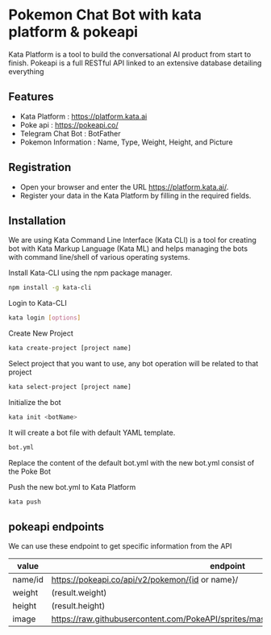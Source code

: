 # Pokemon Chat Bot with kata platform & pokeapi

Kata Platform is a tool to build the conversational AI product from start to finish.
Pokeapi is a full RESTful API linked to an extensive database detailing everything

## Features

- Kata Platform : https://platform.kata.ai
- Poke api : https://pokeapi.co/
- Telegram Chat Bot : BotFather
- Pokemon Information : Name, Type, Weight, Height, and Picture

## Registration
- Open your browser and enter the URL https://platform.kata.ai/.
- Register your data in the Kata Platform by filling in the required fields.

## Installation

We are using Kata Command Line Interface (Kata CLI) is a tool for creating bot with Kata Markup Language (Kata ML) and helps managing the bots with command line/shell of various operating systems.

Install Kata-CLI using the npm package manager.

```sh
npm install -g kata-cli
```

Login to Kata-CLI

```sh
kata login [options]
```

Create New Project
```sh
kata create-project [project name]
```

Select project that you want to use, any bot operation will be related to that project
```sh
kata select-project [project name]
```

Initialize the bot
```sh
kata init <botName>
```
It will create a bot file with default YAML template.
```sh
bot.yml
```
Replace the content of the default bot.yml with the new bot.yml consist of the Poke Bot

Push the new bot.yml to Kata Platform
```sh
kata push
```

## pokeapi endpoints

We can use these endpoint to get specific information from the API


| value | endpoint |
| ------ | ------ |
| name/id | https://pokeapi.co/api/v2/pokemon/{id or name}/ |
| weight | (result.weight) |
| height | (result.height) |
| image | https://raw.githubusercontent.com/PokeAPI/sprites/master/sprites/pokemon/$(result.id).png |


